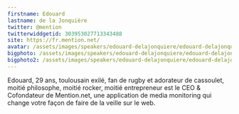 ```yaml
---
firstname: Edouard 
lastname: de la Jonquière
twitter: @mention
twitterwiddgetid: 303953027713343488
site: https://fr.mention.net/
avatar: /assets/images/speakers/edouard-delajonquiere/edouard-delajonquiere1.png
bigphoto: /assets/images/speakers/edouard-delajonquiere/edouard-delajonquiere2.png
bigphoto2: /assets/images/speakers/edouard-delajonquiere/edouard-delajonquiere3.png
---
```


Edouard, 29 ans, toulousain exilé, fan de rugby et adorateur de cassoulet, moitié philosophe, moitié rocker, moitié entrepreneur est le CEO & Cofondateur de Mention.net, une application de media monitoring qui change votre façon de faire de la veille sur le web.


